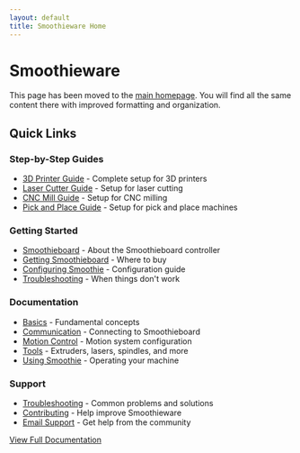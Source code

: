 ```yaml
---
layout: default
title: Smoothieware Home
---
```


# Smoothieware

<sl-alert variant="primary" open>
  <sl-icon slot="icon" name="arrow-right-circle"></sl-icon>
  This page has been moved to the <a href="index">main homepage</a>. You will find all the same content there with improved formatting and organization.
</sl-alert>

## Quick Links

### Step-by-Step Guides

- [3D Printer Guide](3d-printer-guide) - Complete setup for 3D printers
- [Laser Cutter Guide](laser-cutter-guide) - Setup for laser cutting
- [CNC Mill Guide](cnc-mill-guide) - Setup for CNC milling
- [Pick and Place Guide](pick-and-place) - Setup for pick and place machines

### Getting Started

- [Smoothieboard](smoothieboard) - About the Smoothieboard controller
- [Getting Smoothieboard](getting-smoothieboard) - Where to buy
- [Configuring Smoothie](configuring-smoothie) - Configuration guide
- [Troubleshooting](troubleshooting) - When things don't work

### Documentation

- [Basics](basics) - Fundamental concepts
- [Communication](communication) - Connecting to Smoothieboard
- [Motion Control](motion-control) - Motion system configuration
- [Tools](tools) - Extruders, lasers, spindles, and more
- [Using Smoothie](using-smoothie) - Operating your machine

### Support

- [Troubleshooting](troubleshooting) - Common problems and solutions
- [Contributing](contributing) - Help improve Smoothieware
- [Email Support](mailto:wolf.arthur@gmail.com) - Get help from the community

[View Full Documentation](index)
